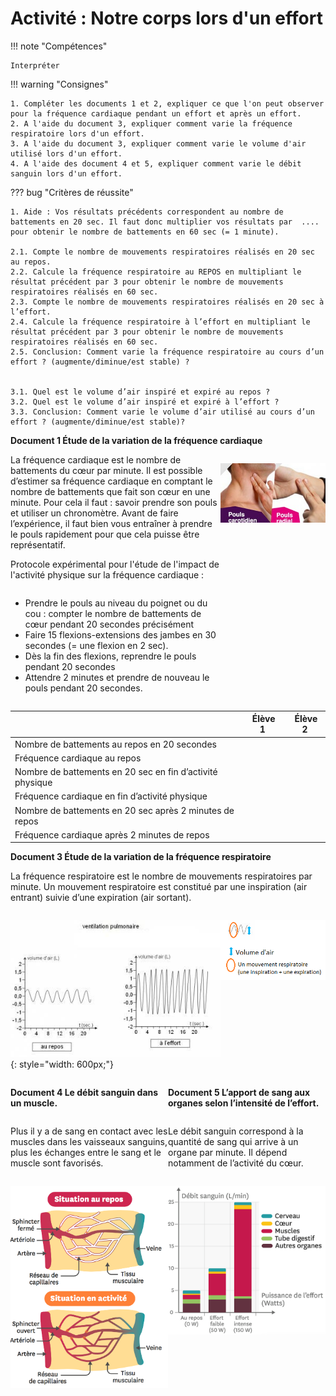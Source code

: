 # Activité : Notre corps lors d'un effort

!!! note "Compétences"

    Interpréter 

!!! warning "Consignes"

    1. Compléter les documents 1 et 2, expliquer ce que l'on peut observer pour la fréquence cardiaque pendant un effort et après un effort.
    2. A l'aide du document 3, expliquer comment varie la fréquence respiratoire lors d'un effort.
    3. A l'aide du document 3, expliquer comment varie le volume d'air utilisé lors d'un effort.
    4. A l'aide des document 4 et 5, expliquer comment varie le débit sanguin lors d'un effort.
    
??? bug "Critères de réussite"

    1. Aide : Vos résultats précédents correspondent au nombre de battements en 20 sec. Il faut donc multiplier vos résultats par  .... pour obtenir le nombre de battements en 60 sec (= 1 minute).

    2.1. Compte le nombre de mouvements respiratoires réalisés en 20 sec au repos.  
    2.2. Calcule la fréquence respiratoire au REPOS en multipliant le résultat précédent par 3 pour obtenir le nombre de mouvements respiratoires réalisés en 60 sec.  
    2.3. Compte le nombre de mouvements respiratoires réalisés en 20 sec à l’effort.  
    2.4. Calcule la fréquence respiratoire à l’effort en multipliant le résultat précédent par 3 pour obtenir le nombre de mouvements respiratoires réalisés en 60 sec.  
    2.5. Conclusion: Comment varie la fréquence respiratoire au cours d’un effort ? (augmente/diminue/est stable) ?


    3.1. Quel est le volume d’air inspiré et expiré au repos ?  
    3.2. Quel est le volume d’air inspiré et expiré à l’effort ?  
    3.3. Conclusion: Comment varie le volume d’air utilisé au cours d’un effort ? (augmente/diminue/est stable)?





**Document 1 Étude de la variation de la fréquence cardiaque**
<div markdown style="display: flex; flex-direction: row">

<div markdown style="display: flex; flex: 2 1 0; flex-direction: column">
La fréquence cardiaque est le nombre de battements du cœur par minute.
Il est possible d’estimer sa fréquence cardiaque en comptant le nombre de battements que fait son cœur en une minute. Pour cela il faut : savoir prendre son pouls et utiliser un chronomètre.
Avant de faire l’expérience, il faut bien vous entraîner à prendre le pouls rapidement pour que cela puisse être représentatif.

Protocole expérimental pour l'étude de l'impact de l'activité physique sur la fréquence cardiaque :

- Prendre le pouls au niveau du poignet ou du cou : compter le nombre de battements de cœur pendant 20 secondes précisément
- Faire 15 flexions-extensions des jambes en 30 secondes (= une flexion en 2 sec).
- Dès la fin des flexions, reprendre le pouls pendant 20 secondes
- Attendre 2 minutes et prendre de nouveau le pouls pendant 20 secondes.

</div>
<div markdown style="display: flex; flex: 1 1 0; flex-direction: column">

![](pictures/pouls.png)
</div>
</div>

| | Élève 1 | Élève 2 |
|--|--|--|
| Nombre de battements au repos en 20 secondes | | |
| Fréquence cardiaque au repos | | |
| Nombre de battements en 20 sec en fin d’activité physique | | |
| Fréquence cardiaque en fin d’activité physique | | |
| Nombre de battements en 20 sec après 2 minutes de repos | | |
| Fréquence cardiaque après 2 minutes de repos | | |


**Document 3 Étude de la variation de la fréquence respiratoire**

La fréquence respiratoire est le nombre de mouvements respiratoires par minute.
Un mouvement respiratoire est constitué par une inspiration (air entrant) suivie d’une expiration (air sortant).
<div markdown style="display: flex; flex-direction: row">

<div markdown style="display: flex; flex: 2 1 0; flex-direction: column">

![](pictures/GraphFreqResp.png){: style="width: 600px;"}

</div>
<div markdown style="display: flex; flex: 1 1 0; flex-direction: column">

![Aide à la lecture du graphique](pictures/aideLectureGraphFreqResp.png)

</div>
</div>

<div markdown style="display: flex; flex-direction: row">

<div markdown style="display: flex; flex: 1 1 0; flex-direction: column">

**Document 4 Le débit sanguin dans un muscle.**

Plus il y a de sang en contact avec les muscles dans les vaisseaux sanguins, plus les échanges entre le sang et le muscle sont favorisés.

![](pictures/debitSangMuscle.png)

</div>
<div markdown style="display: flex; flex: 1 1 0; flex-direction: column">



**Document 5 L’apport de sang aux organes selon l’intensité de l’effort.**

Le débit sanguin correspond à la quantité de sang qui arrive à un organe par minute. Il dépend notamment de l’activité du cœur.

![](pictures/debitSangOrganes.png)
</div>
</div>